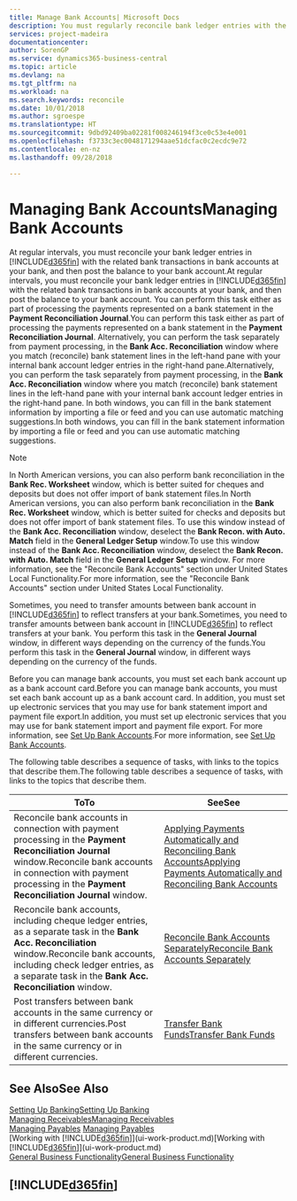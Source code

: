 ```yaml
---
title: Manage Bank Accounts| Microsoft Docs
description: You must regularly reconcile bank ledger entries with the related bank transactions in your bank accounts.
services: project-madeira
documentationcenter: 
author: SorenGP
ms.service: dynamics365-business-central
ms.topic: article
ms.devlang: na
ms.tgt_pltfrm: na
ms.workload: na
ms.search.keywords: reconcile
ms.date: 10/01/2018
ms.author: sgroespe
ms.translationtype: HT
ms.sourcegitcommit: 9dbd92409ba02281f008246194f3ce0c53e4e001
ms.openlocfilehash: f3733c3ec0048171294aae51dcfac0c2ecdc9e72
ms.contentlocale: en-nz
ms.lasthandoff: 09/28/2018

---
```

# <a name="managing-bank-accounts"></a><span data-ttu-id="3ae30-103">Managing Bank Accounts</span><span class="sxs-lookup"><span data-stu-id="3ae30-103">Managing Bank Accounts</span></span>
<span data-ttu-id="3ae30-104">At regular intervals, you must reconcile your bank ledger entries in [!INCLUDE[d365fin](includes/d365fin_md.md)] with the related bank transactions in bank accounts at your bank, and then post the balance to your bank account.</span><span class="sxs-lookup"><span data-stu-id="3ae30-104">At regular intervals, you must reconcile your bank ledger entries in [!INCLUDE[d365fin](includes/d365fin_md.md)] with the related bank transactions in bank accounts at your bank, and then post the balance to your bank account.</span></span> <span data-ttu-id="3ae30-105">You can perform this task either as part of processing the payments represented on a bank statement in the **Payment Reconciliation Journal**.</span><span class="sxs-lookup"><span data-stu-id="3ae30-105">You can perform this task either as part of processing the payments represented on a bank statement in the **Payment Reconciliation Journal**.</span></span> <span data-ttu-id="3ae30-106">Alternatively, you can perform the task separately from payment processing, in the **Bank Acc. Reconciliation** window where you match (reconcile) bank statement lines in the left-hand pane with your internal bank account ledger entries in the right-hand pane.</span><span class="sxs-lookup"><span data-stu-id="3ae30-106">Alternatively, you can perform the task separately from payment processing, in the **Bank Acc. Reconciliation** window where you match (reconcile) bank statement lines in the left-hand pane with your internal bank account ledger entries in the right-hand pane.</span></span> <span data-ttu-id="3ae30-107">In both windows, you can fill in the bank statement information by importing a file or feed and you can use automatic matching suggestions.</span><span class="sxs-lookup"><span data-stu-id="3ae30-107">In both windows, you can fill in the bank statement information by importing a file or feed and you can use automatic matching suggestions.</span></span>

> [!NOTE]  
> <span data-ttu-id="3ae30-108">In North American versions, you can also perform bank reconciliation in the **Bank Rec. Worksheet** window, which is better suited for cheques and deposits but does not offer import of bank statement files.</span><span class="sxs-lookup"><span data-stu-id="3ae30-108">In North American versions, you can also perform bank reconciliation in the **Bank Rec. Worksheet** window, which is better suited for checks and deposits but does not offer import of bank statement files.</span></span> <span data-ttu-id="3ae30-109">To use this window instead of the **Bank Acc. Reconciliation** window, deselect the **Bank Recon. with Auto. Match** field in the **General Ledger Setup** window.</span><span class="sxs-lookup"><span data-stu-id="3ae30-109">To use this window instead of the **Bank Acc. Reconciliation** window, deselect the **Bank Recon. with Auto. Match** field in the **General Ledger Setup** window.</span></span> <span data-ttu-id="3ae30-110">For more information, see the "Reconcile Bank Accounts" section under United States Local Functionality.</span><span class="sxs-lookup"><span data-stu-id="3ae30-110">For more information, see the "Reconcile Bank Accounts" section under United States Local Functionality.</span></span>

<span data-ttu-id="3ae30-111">Sometimes, you need to transfer amounts between bank account in [!INCLUDE[d365fin](includes/d365fin_md.md)] to reflect transfers at your bank.</span><span class="sxs-lookup"><span data-stu-id="3ae30-111">Sometimes, you need to transfer amounts between bank account in [!INCLUDE[d365fin](includes/d365fin_md.md)] to reflect transfers at your bank.</span></span> <span data-ttu-id="3ae30-112">You perform this task in the **General Journal** window, in different ways depending on the currency of the funds.</span><span class="sxs-lookup"><span data-stu-id="3ae30-112">You perform this task in the **General Journal** window, in different ways depending on the currency of the funds.</span></span>

<span data-ttu-id="3ae30-113">Before you can manage bank accounts, you must set each bank account up as a bank account card.</span><span class="sxs-lookup"><span data-stu-id="3ae30-113">Before you can manage bank accounts, you must set each bank account up as a bank account card.</span></span> <span data-ttu-id="3ae30-114">In addition, you must set up electronic services that you may use for bank statement import and payment file export.</span><span class="sxs-lookup"><span data-stu-id="3ae30-114">In addition, you must set up electronic services that you may use for bank statement import and payment file export.</span></span> <span data-ttu-id="3ae30-115">For more information, see [Set Up Bank Accounts](bank-setup-banking.md).</span><span class="sxs-lookup"><span data-stu-id="3ae30-115">For more information, see [Set Up Bank Accounts](bank-setup-banking.md).</span></span>

<span data-ttu-id="3ae30-116">The following table describes a sequence of tasks, with links to the topics that describe them.</span><span class="sxs-lookup"><span data-stu-id="3ae30-116">The following table describes a sequence of tasks, with links to the topics that describe them.</span></span>

| <span data-ttu-id="3ae30-117">To</span><span class="sxs-lookup"><span data-stu-id="3ae30-117">To</span></span> | <span data-ttu-id="3ae30-118">See</span><span class="sxs-lookup"><span data-stu-id="3ae30-118">See</span></span> |
| --- | --- |
| <span data-ttu-id="3ae30-119">Reconcile bank accounts in connection with payment processing in the **Payment Reconciliation Journal** window.</span><span class="sxs-lookup"><span data-stu-id="3ae30-119">Reconcile bank accounts in connection with payment processing in the **Payment Reconciliation Journal** window.</span></span> |[<span data-ttu-id="3ae30-120">Applying Payments Automatically and Reconciling Bank Accounts</span><span class="sxs-lookup"><span data-stu-id="3ae30-120">Applying Payments Automatically and Reconciling Bank Accounts</span></span>](receivables-apply-payments-auto-reconcile-bank-accounts.md) |
| <span data-ttu-id="3ae30-121">Reconcile bank accounts, including cheque ledger entries, as a separate task in the **Bank Acc. Reconciliation** window.</span><span class="sxs-lookup"><span data-stu-id="3ae30-121">Reconcile bank accounts, including check ledger entries, as a separate task in the **Bank Acc. Reconciliation** window.</span></span> |[<span data-ttu-id="3ae30-122">Reconcile Bank Accounts Separately</span><span class="sxs-lookup"><span data-stu-id="3ae30-122">Reconcile Bank Accounts Separately</span></span>](bank-how-reconcile-bank-accounts-separately.md) |
| <span data-ttu-id="3ae30-123">Post transfers between bank accounts in the same currency or in different currencies.</span><span class="sxs-lookup"><span data-stu-id="3ae30-123">Post transfers between bank accounts in the same currency or in different currencies.</span></span> |[<span data-ttu-id="3ae30-124">Transfer Bank Funds</span><span class="sxs-lookup"><span data-stu-id="3ae30-124">Transfer Bank Funds</span></span>](bank-how-transfer-bank-funds.md) |

## <a name="see-also"></a><span data-ttu-id="3ae30-125">See Also</span><span class="sxs-lookup"><span data-stu-id="3ae30-125">See Also</span></span>
[<span data-ttu-id="3ae30-126">Setting Up Banking</span><span class="sxs-lookup"><span data-stu-id="3ae30-126">Setting Up Banking</span></span>](bank-setup-banking.md)  
[<span data-ttu-id="3ae30-127">Managing Receivables</span><span class="sxs-lookup"><span data-stu-id="3ae30-127">Managing Receivables</span></span>](receivables-manage-receivables.md)  
<span data-ttu-id="3ae30-128">[Managing Payables](payables-manage-payables.md)  </span><span class="sxs-lookup"><span data-stu-id="3ae30-128">[Managing Payables](payables-manage-payables.md)  </span></span>  
<span data-ttu-id="3ae30-129">[Working with [!INCLUDE[d365fin](includes/d365fin_md.md)]](ui-work-product.md)</span><span class="sxs-lookup"><span data-stu-id="3ae30-129">[Working with [!INCLUDE[d365fin](includes/d365fin_md.md)]](ui-work-product.md)</span></span>  
[<span data-ttu-id="3ae30-130">General Business Functionality</span><span class="sxs-lookup"><span data-stu-id="3ae30-130">General Business Functionality</span></span>](ui-across-business-areas.md)  

## [!INCLUDE[d365fin](includes/free_trial_md.md)]  
 

